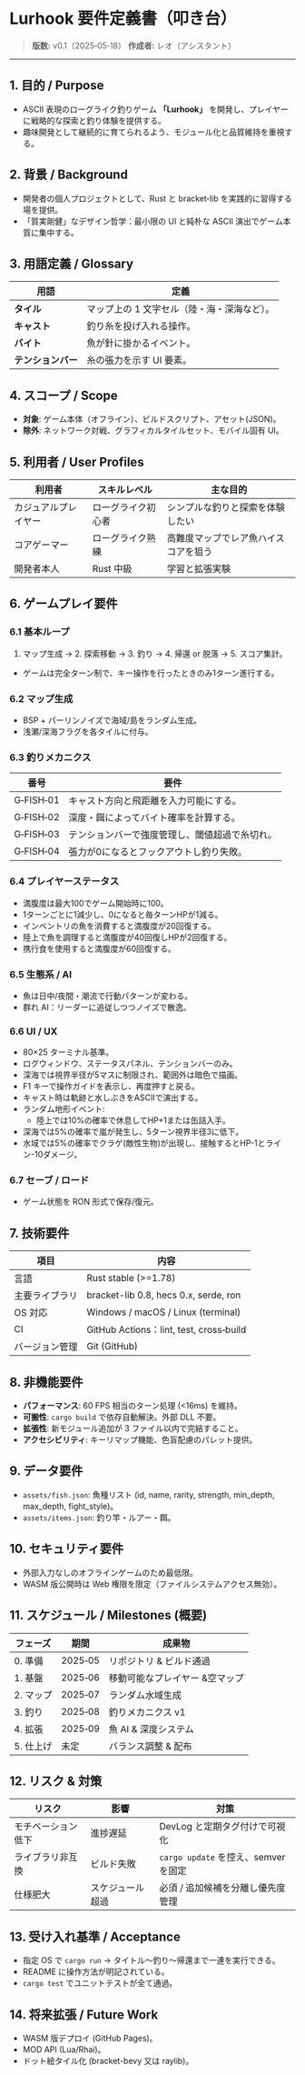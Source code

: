 # Lurhook 要件定義書（叩き台）

> **版数:** v0.1（2025‑05‑18）
> **作成者:** レオ（アシスタント）

---

## 1. 目的 / Purpose

* ASCII 表現のローグライク釣りゲーム **「Lurhook」** を開発し、プレイヤーに戦略的な探索と釣り体験を提供する。
* 趣味開発として継続的に育てられるよう、モジュール化と品質維持を重視する。

## 2. 背景 / Background

* 開発者の個人プロジェクトとして、Rust と bracket‑lib を実践的に習得する場を提供。
* 「質実剛健」なデザイン哲学：最小限の UI と純朴な ASCII 演出でゲーム本質に集中する。

## 3. 用語定義 / Glossary

| 用語          | 定義                      |
| ----------- | ----------------------- |
| **タイル**     | マップ上の 1 文字セル（陸・海・深海など）。 |
| **キャスト**    | 釣り糸を投げ入れる操作。            |
| **バイト**     | 魚が針に掛かるイベント。            |
| **テンションバー** | 糸の張力を示す UI 要素。          |

## 4. スコープ / Scope

* **対象**: ゲーム本体（オフライン）、ビルドスクリプト、アセット(JSON)。
* **除外**: ネットワーク対戦、グラフィカルタイルセット、モバイル固有 UI。

## 5. 利用者 / User Profiles

| 利用者        | スキルレベル    | 主な目的               |
| ---------- | --------- | ------------------ |
| カジュアルプレイヤー | ローグライク初心者 | シンプルな釣りと探索を体験したい   |
| コアゲーマー     | ローグライク熟練  | 高難度マップでレア魚ハイスコアを狙う |
| 開発者本人      | Rust 中級   | 学習と拡張実験            |

## 6. ゲームプレイ要件

### 6.1 基本ループ

1. マップ生成 → 2. 探索移動 → 3. 釣り → 4. 帰還 or 脱落 → 5. スコア集計。
* ゲームは完全ターン制で、キー操作を行ったときのみ1ターン進行する。

### 6.2 マップ生成

* BSP + パーリンノイズで海域/島をランダム生成。
* 浅瀬/深海フラグを各タイルに付与。

### 6.3 釣りメカニクス

| 番号        | 要件                      |
| --------- | ----------------------- |
| G‑FISH‑01 | キャスト方向と飛距離を入力可能にする。     |
| G‑FISH‑02 | 深度・餌によってバイト確率を計算する。     |
| G‑FISH‑03 | テンションバーで強度管理し、閾値超過で糸切れ。 |
| G‑FISH‑04 | 張力が0になるとフックアウトし釣り失敗。 |

### 6.4 プレイヤーステータス

* 満腹度は最大100でゲーム開始時に100。
* 1ターンごとに1減少し、0になると毎ターンHPが1減る。
* インベントリの魚を消費すると満腹度が20回復する。
* 陸上で魚を調理すると満腹度が40回復しHPが2回復する。
* 携行食を使用すると満腹度が60回復する。

### 6.5 生態系 / AI

* 魚は日中/夜間・潮流で行動パターンが変わる。
* 群れ AI：リーダーに追従しつつノイズで散逸。

### 6.6 UI / UX

* 80×25 ターミナル基準。
* ログウィンドウ、ステータスパネル、テンションバーのみ。
* 深海では視界半径が5マスに制限され、範囲外は暗色で描画。
* F1 キーで操作ガイドを表示し、再度押すと戻る。
* キャスト時は軌跡と水しぶきをASCIIで演出する。
* ランダム地形イベント:
  * 陸上では10%の確率で休息してHP+1または缶詰入手。
* 深海では5%の確率で嵐が発生し、5ターン視界半径3に低下。
* 水域では5%の確率でクラゲ(敵性生物)が出現し、接触するとHP-1とライン-10ダメージ。

### 6.7 セーブ / ロード

* ゲーム状態を RON 形式で保存/復元。

## 7. 技術要件

| 項目      | 内容                                     |
| ------- | -------------------------------------- |
| 言語      | Rust stable (>=1.78)                   |
| 主要ライブラリ | bracket-lib 0.8, hecs 0.x, serde, ron  |
| OS 対応   | Windows / macOS / Linux (terminal)     |
| CI      | GitHub Actions：lint, test, cross‑build |
| バージョン管理 | Git (GitHub)                           |

## 8. 非機能要件

* **パフォーマンス**: 60 FPS 相当のターン処理 (<16ms) を維持。
* **可搬性**: `cargo build` で依存自動解決。外部 DLL 不要。
* **拡張性**: 新モジュール追加が 3 ファイル以内で完結すること。
* **アクセシビリティ**: キーリマップ機能、色盲配慮のパレット提供。

## 9. データ要件

* `assets/fish.json`: 魚種リスト (id, name, rarity, strength, min\_depth, max\_depth, fight_style)。
* `assets/items.json`: 釣り竿・ルアー・餌。

## 10. セキュリティ要件

* 外部入力なしのオフラインゲームのため最低限。
* WASM 版公開時は Web 権限を限定（ファイルシステムアクセス無効）。

## 11. スケジュール / Milestones (概要)

| フェーズ   | 期間      | 成果物              |
| ------ | ------- | ---------------- |
| 0. 準備  | 2025‑05 | リポジトリ & ビルド通過    |
| 1. 基盤  | 2025‑06 | 移動可能なプレイヤー &空マップ |
| 2. マップ | 2025‑07 | ランダム水域生成         |
| 3. 釣り  | 2025‑08 | 釣りメカニクス v1       |
| 4. 拡張  | 2025‑09 | 魚 AI & 深度システム    |
| 5. 仕上げ | 未定      | バランス調整 & 配布      |

## 12. リスク & 対策

| リスク       | 影響       | 対策                            |
| --------- | -------- | ----------------------------- |
| モチベーション低下 | 進捗遅延     | DevLog と定期タグ付けで可視化            |
| ライブラリ非互換  | ビルド失敗    | `cargo update` を控え、semver を固定 |
| 仕様肥大      | スケジュール超過 | 必須 / 追加候補を分離し優先度管理            |

## 13. 受け入れ基準 / Acceptance

* 指定 OS で `cargo run` → タイトル～釣り～帰還まで一連を実行できる。
* README に操作方法が明記されている。
* `cargo test` でユニットテストが全て通過。

## 14. 将来拡張 / Future Work

* WASM 版デプロイ (GitHub Pages)。
* MOD API (Lua/Rhai)。
* ドット絵タイル化 (bracket-bevy 又は raylib)。

